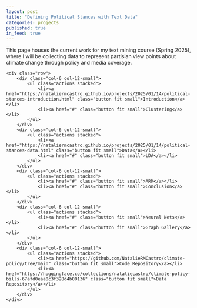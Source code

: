 ```yaml
---
layout: post
title: "Defining Political Stances with Text Data"
categories: projects
published: true
in_feed: true
---
```

This page houses the current work for my text mining course (Spring 2025), where I will be collecting data to represent partisian view points about climate change through policy and media coverage. 

 <section>

 	<div class="row">
		<div class="col-6 col-12-small">
			<ul class="actions stacked">
				<li><a href="https://nataliermcastro.github.io/projects/2025/01/14/political-stances-introduction.html" class="button fit small">Introduction</a></li>
				<li><a href="#" class="button fit small">Clustering</a></li>
			</ul>
		</div>
		<div class="col-6 col-12-small">
			<ul class="actions stacked">
				<li><a href="https://nataliermcastro.github.io/projects/2025/01/14/political-stances-data.html" class="button fit small">Data</a></li>
				<li><a href="#" class="button fit small">LDA</a></li>
			</ul>
		</div>
		<div class="col-6 col-12-small">
			<ul class="actions stacked">
				<li><a href="#" class="button fit small">ARM</a></li>
				<li><a href="#" class="button fit small">Conclusion</a></li>
			</ul>
		</div>
		<div class="col-6 col-12-small">
			<ul class="actions stacked">
				<li><a href="#" class="button fit small">Neural Nets</a></li>
				<li><a href="#" class="button fit small">Graph Gallery</a></li>
			</ul>
		</div>
 		<div class="col-6 col-12-small">
			<ul class="actions stacked">
				<li><a href="https://github.com/NatalieRMCastro/climate-policy/tree/main" class="button fit small">Code Repository</a></li>
				<li><a href="https://huggingface.co/collections/nataliecastro/climate-policy-bills-67afd0eaa0c3f328d4b00136" class="button fit small">Data Repository</a></li>
			</ul>
		</div>
	</div>
 </section>
